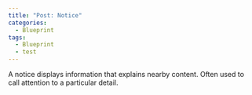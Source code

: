 ```yaml
---
title: "Post: Notice"
categories:
  - Blueprint
tags:
  - Blueprint
  - test
---
```


A notice displays information that explains nearby content. Often used to call attention to a particular detail.  
